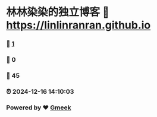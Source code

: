 # 林林染染的独立博客 :link: https://linlinranran.github.io 
### :page_facing_up: [1](https://linlinranran.github.io/tag.html) 
### :speech_balloon: 0 
### :hibiscus: 45 
### :alarm_clock: 2024-12-16 14:10:03 
### Powered by :heart: [Gmeek](https://github.com/Meekdai/Gmeek)
